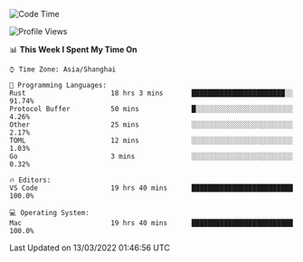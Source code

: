 <!--START_SECTION:waka-->
![Code Time](http://img.shields.io/badge/Code%20Time-1%2C082%20hrs%208%20mins-blue)

![Profile Views](http://img.shields.io/badge/Profile%20Views-4-blue)

📊 **This Week I Spent My Time On** 

```text
⌚︎ Time Zone: Asia/Shanghai

💬 Programming Languages: 
Rust                     18 hrs 3 mins       ███████████████████████░░   91.74% 
Protocol Buffer          50 mins             █░░░░░░░░░░░░░░░░░░░░░░░░   4.26% 
Other                    25 mins             ░░░░░░░░░░░░░░░░░░░░░░░░░   2.17% 
TOML                     12 mins             ░░░░░░░░░░░░░░░░░░░░░░░░░   1.03% 
Go                       3 mins              ░░░░░░░░░░░░░░░░░░░░░░░░░   0.32%

🔥 Editors: 
VS Code                  19 hrs 40 mins      █████████████████████████   100.0%

💻 Operating System: 
Mac                      19 hrs 40 mins      █████████████████████████   100.0%

```


 Last Updated on 13/03/2022 01:46:56 UTC
<!--END_SECTION:waka-->
